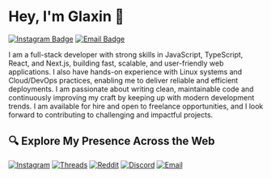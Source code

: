 # Hey, I'm Glaxin 👋

[![Instagram Badge](https://img.shields.io/badge/-@realglaxin-1ca0f1?style=flat-square&labelColor=1ca0f1&logo=instagram&logoColor=white&link=https://instagram.com/realglaxin)](https://instagram.com/realglaxin) [![Email Badge](https://img.shields.io/badge/-mail@glaxin.dev-blue?style=flat-square&logo=gmail&logoColor=white&link=mailto:mail@glaxin.dev)](mailto:mail@glaxin.dev)

I am a full-stack developer with strong skills in JavaScript, TypeScript, React, and Next.js, building fast, scalable, and user-friendly web applications. I also have hands-on experience with Linux systems and Cloud/DevOps practices, enabling me to deliver reliable and efficient deployments. I am passionate about writing clean, maintainable code and continuously improving my craft by keeping up with modern development trends. I am available for hire and open to freelance opportunities, and I look forward to contributing to challenging and impactful projects.

## 🔍 Explore My Presence Across the Web

[![Instagram](https://img.shields.io/badge/Instagram-%23E4405F.svg?style=for-the-badge&logo=Instagram&logoColor=white)](https://instagram.com/realglaxin)
[![Threads](https://img.shields.io/badge/Threads-000000?style=for-the-badge&logo=Threads&logoColor=white)](https://www.threads.com/@realglaxin)
[![Reddit](https://img.shields.io/badge/Reddit-%23FF4500.svg?style=for-the-badge&logo=Reddit&logoColor=white)](https://www.reddit.com/user/realglaxin)
[![Discord](https://img.shields.io/badge/Discord-%235865F2.svg?style=for-the-badge&logo=discord&logoColor=white)](https://discordlookup.com/user/620569922870837253)
[![Email](https://img.shields.io/badge/Gmail-D14836?style=for-the-badge&logo=gmail&logoColor=white)](mailto:mail@glaxin.dev)
